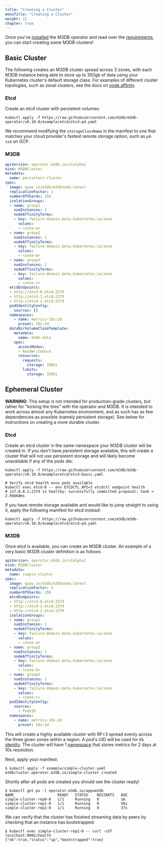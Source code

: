 ```yaml
---
title: "Creating a Cluster"
menuTitle: "Creating a Cluster"
weight: 12
chapter: true
---
```


Once you've [installed](/docs/v1.1/operator/getting_started/installation) the M3DB operator and read over the [requirements](/docs/v1.1/operator/getting_started/requirements), you can start
creating some M3DB clusters!

## Basic Cluster

The following creates an M3DB cluster spread across 3 zones, with each M3DB instance being able to store up to 350gb of
data using your Kubernetes cluster's default storage class. For examples of different cluster topologies, such as zonal
clusters, see the docs on [node affinity][node-affinity].

### Etcd

Create an etcd cluster with persistent volumes:
```
kubectl apply -f https://raw.githubusercontent.com/m3db/m3db-operator/v0.10.0/example/etcd/etcd-pd.yaml
```

We recommend modifying the `storageClassName` in the manifest to one that matches your cloud provider's fastest remote
storage option, such as `pd-ssd` on GCP.

### M3DB

```yaml
apiVersion: operator.m3db.io/v1alpha1
kind: M3DBCluster
metadata:
  name: persistent-cluster
spec:
  image: quay.io/m3db/m3dbnode:latest
  replicationFactor: 3
  numberOfShards: 256
  isolationGroups:
  - name: group1
    numInstances: 1
    nodeAffinityTerms:
    - key: failure-domain.beta.kubernetes.io/zone
      values:
      - <zone-a>
  - name: group2
    numInstances: 1
    nodeAffinityTerms:
    - key: failure-domain.beta.kubernetes.io/zone
      values:
      - <zone-b>
  - name: group3
    numInstances: 1
    nodeAffinityTerms:
    - key: failure-domain.beta.kubernetes.io/zone
      values:
      - <zone-c>
  etcdEndpoints:
  - http://etcd-0.etcd:2379
  - http://etcd-1.etcd:2379
  - http://etcd-2.etcd:2379
  podIdentityConfig:
    sources: []
  namespaces:
    - name: metrics-10s:2d
      preset: 10s:2d
  dataDirVolumeClaimTemplate:
    metadata:
      name: m3db-data
    spec:
      accessModes:
      - ReadWriteOnce
      resources:
        requests:
          storage: 350Gi
        limits:
          storage: 350Gi
```

## Ephemeral Cluster

**WARNING:** This setup is not intended for production-grade clusters, but rather for "kicking the tires" with the
operator and M3DB. It is intended to work across almost any Kubernetes environment, and as such has as few dependencies
as possible (namely persistent storage). See below for instructions on creating a more durable cluster.

### Etcd

Create an etcd cluster in the same namespace your M3DB cluster will be created in. If you don't have persistent storage
available, this will create a cluster that will not use persistent storage and will likely become unavailable if any of
the pods die:

```
kubectl apply -f https://raw.githubusercontent.com/m3db/m3db-operator/v0.10.0/example/etcd/etcd-basic.yaml

# Verify etcd health once pods available
kubectl exec etcd-0 -- env ETCDCTL_API=3 etcdctl endpoint health
# 127.0.0.1:2379 is healthy: successfully committed proposal: took = 2.94668ms
```

If you have remote storage available and would like to jump straight to using it, apply the following manifest for etcd
instead:
```
kubectl apply -f https://raw.githubusercontent.com/m3db/m3db-operator/v0.10.0/example/etcd/etcd-pd.yaml
```

### M3DB

Once etcd is available, you can create an M3DB cluster. An example of a very basic M3DB cluster definition is as
follows:

```yaml
apiVersion: operator.m3db.io/v1alpha1
kind: M3DBCluster
metadata:
  name: simple-cluster
spec:
  image: quay.io/m3db/m3dbnode:latest
  replicationFactor: 3
  numberOfShards: 256
  etcdEndpoints:
  - http://etcd-0.etcd:2379
  - http://etcd-1.etcd:2379
  - http://etcd-2.etcd:2379
  isolationGroups:
  - name: group1
    numInstances: 1
    nodeAffinityTerms:
    - key: failure-domain.beta.kubernetes.io/zone
      values:
      - <zone-a>
  - name: group2
    numInstances: 1
    nodeAffinityTerms:
    - key: failure-domain.beta.kubernetes.io/zone
      values:
      - <zone-b>
  - name: group3
    numInstances: 1
    nodeAffinityTerms:
    - key: failure-domain.beta.kubernetes.io/zone
      values:
      - <zone-c>
  podIdentityConfig:
    sources:
      - PodUID
  namespaces:
    - name: metrics-10s:2d
      preset: 10s:2d
```

This will create a highly available cluster with RF=3 spread evenly across the three given zones within a region. A
pod's UID will be used for its [identity][pod-identity]. The cluster will have 1 [namespace](/docs/v1.1/operator/configuration/namespaces) that stores
metrics for 2 days at 10s resolution.

Next, apply your manifest:
```
$ kubectl apply -f example/simple-cluster.yaml
m3dbcluster.operator.m3db.io/simple-cluster created
```

Shortly after all pods are created you should see the cluster ready!

```
$ kubectl get po -l operator.m3db.io/app=m3db
NAME                    READY   STATUS    RESTARTS   AGE
simple-cluster-rep0-0   1/1     Running   0          1m
simple-cluster-rep1-0   1/1     Running   0          56s
simple-cluster-rep2-0   1/1     Running   0          37s
```

We can verify that the cluster has finished streaming data by peers by checking that an instance has bootstrapped:
```
$ kubectl exec simple-cluster-rep2-0 -- curl -sSf localhost:9002/health
{"ok":true,"status":"up","bootstrapped":true}
```

[pod-identity]: /docs/v1.1/operator/configuration/pod_identity
[local-volumes]: https://kubernetes.io/blog/2018/04/13/local-persistent-volumes-beta/
[node-affinity]: /docs/v1.1/operator/configuration/node_affinity
